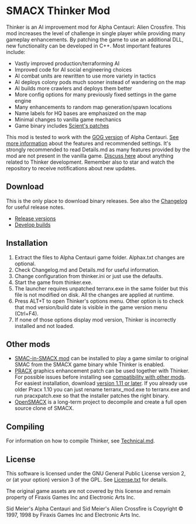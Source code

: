 
SMACX Thinker Mod
=================

Thinker is an AI improvement mod for Alpha Centauri: Alien Crossfire.
This mod increases the level of challenge in single player while providing many gameplay enhancements.
By patching the game to use an additional DLL, new functionality can be developed in C++. Most important features include:

* Vastly improved production/terraforming AI
* Improved code for AI social engineering choices
* AI combat units are rewritten to use more variety in tactics
* AI deploys colony pods much sooner instead of wandering on the map
* AI builds more crawlers and deploys them better
* More config options for many previously fixed settings in the game engine
* Many enhancements to random map generation/spawn locations
* Name labels for HQ bases are emphasized on the map
* Minimal changes to vanilla game mechanics
* Game binary includes [Scient's patches](Details.md)

This mod is tested to work with the [GOG version](https://www.gog.com/game/sid_meiers_alpha_centauri) of Alpha Centauri.
[See more information](Details.md) about the features and recommended settings.
It's strongly recommended to read Details.md as many features provided by the mod are not present in the vanilla game.
[Discuss here](https://github.com/induktio/thinker/discussions) about anything related to Thinker development.
Remember also to star and watch the repository to receive notifications about new updates.


Download
--------
This is the only place to download binary releases. See also the [Changelog](Changelog.md) for useful release notes.

* [Release versions](https://www.dropbox.com/sh/qsps5bhz8v020o9/AAAp6ioWxdo7vnG6Ity5W3o1a?dl=0&lst=)
* [Develop builds](https://www.dropbox.com/sh/qsps5bhz8v020o9/AADv-0D0-bPq22pgoAIcDRC3a/develop?dl=0&lst=)


Installation
------------
1. Extract the files to Alpha Centauri game folder. Alphax.txt changes are optional.
2. Check Changelog.md and Details.md for useful information.
3. Change configuration from thinker.ini or just use the defaults.
4. Start the game from thinker.exe.
5. The launcher requires unpatched terranx.exe in the same folder but this file is not modified on disk. All the changes are applied at runtime.
6. Press ALT+T to open Thinker's options menu. Other option is to check that mod version/build date is visible in the game version menu (Ctrl+F4).
7. If none of those options display mod version, Thinker is incorrectly installed and not loaded.


Other mods
----------
* [SMAC-in-SMACX mod](Details.md#smac-in-smacx-mod) can be installed to play a game similar to original SMAC from the SMACX game binary while Thinker is enabled.
* [PRACX](https://github.com/DrazharLn/pracx) graphics enhancement patch can be used together with Thinker. For possible issues before installing see [compatibility with other mods](Details.md#compatibility-with-other-mods). For easiest installation, download [version 1.11 or later](https://github.com/DrazharLn/pracx/releases/). If you already use older Pracx 1.10 you can just rename terranx_mod.exe to terranx.exe and run pracxpatch.exe so that the installer patches the right binary.
* [OpenSMACX](https://github.com/b-casey/OpenSMACX) is a long-term project to decompile and create a full open source clone of SMACX.


Compiling
---------
For information on how to compile Thinker, see [Technical.md](Technical.md).


License
-------
This software is licensed under the GNU General Public License version 2, or (at your option) version 3 of the GPL. See [License.txt](License.txt) for details.

The original game assets are not covered by this license and remain property of Firaxis Games Inc and Electronic Arts Inc.

Sid Meier's Alpha Centauri and Sid Meier's Alien Crossfire is Copyright © 1997, 1998 by Firaxis Games Inc and Electronic Arts Inc.
